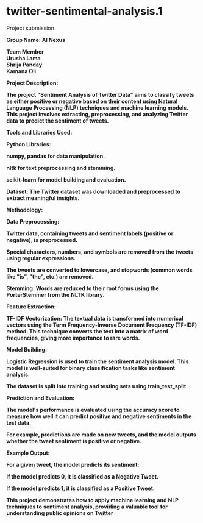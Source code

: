 # twitter-sentimental-analysis.1
Project submission<br><b>

Group Name: AI Nexus<br> <b>

Team Member<br> <b>
Urusha Lama<br>
Shrija Panday<br> 
Kamana Oli<br>

Project Description:<br><b>

<p>The project "Sentiment Analysis of Twitter Data" aims to classify tweets as either positive or negative based on their content using Natural Language Processing (NLP) techniques and machine learning models. This project involves extracting, preprocessing, and analyzing Twitter data to predict the sentiment of tweets.

Tools and Libraries Used:

Python Libraries:

numpy, pandas for data manipulation.

nltk for text preprocessing and stemming.

scikit-learn for model building and evaluation.

Dataset: The Twitter dataset was downloaded and preprocessed to extract meaningful insights.

Methodology:

Data Preprocessing:

Twitter data, containing tweets and sentiment labels (positive or negative), is preprocessed.

Special characters, numbers, and symbols are removed from the tweets using regular expressions.

The tweets are converted to lowercase, and stopwords (common words like "is", "the", etc.) are removed.

Stemming: Words are reduced to their root forms using the PorterStemmer from the NLTK library.

Feature Extraction:

TF-IDF Vectorization: The textual data is transformed into numerical vectors using the Term Frequency-Inverse Document Frequency (TF-IDF) method. This technique converts the text into a matrix of word frequencies, giving more importance to rare words.

Model Building:

Logistic Regression is used to train the sentiment analysis model. This model is well-suited for binary classification tasks like sentiment analysis.

The dataset is split into training and testing sets using train_test_split.

Prediction and Evaluation:

The model's performance is evaluated using the accuracy score to measure how well it can predict positive and negative sentiments in the test data.

For example, predictions are made on new tweets, and the model outputs whether the tweet sentiment is positive or negative.

Example Output:

For a given tweet, the model predicts its sentiment:

If the model predicts 0, it is classified as a Negative Tweet.

If the model predicts 1, it is classified as a Positive Tweet.

This project demonstrates how to apply machine learning and NLP techniques to sentiment analysis, providing a valuable tool for understanding public opinions on Twitter
